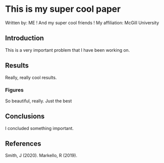# This is my super cool paper
Written by: ME !
And my super cool friends !
My affiliation: McGill University

## Introduction

This is a very important problem that I have been working on.

## Results
Really, really cool results.

### Figures

So beautiful, really. Just the best

## Conclusions

I concluded something important.

## References

Smith, J (2020).
Markello, R (2019).
